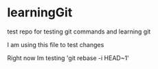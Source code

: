# learningGit
test repo for testing git commands and learning git

I am using this file to test changes

Right now Im testing 'git rebase -i HEAD~1'

